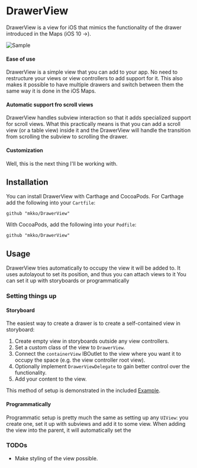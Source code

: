 # DrawerView

DrawerView is a view for iOS that mimics the functionality of the drawer introduced in the Maps (iOS 10 →).

![Sample](Resources/sample.gif)

#### Ease of use

DrawerView is a simple view that you can add to your app. No need to restructure your views or view controllers to add support for it. This also makes it possible to have multiple drawers and switch between them the same way it is done in the iOS Maps.

#### Automatic support fro scroll views

DrawerView handles subview interaction so that it adds specialized support for scroll views. What this practically means is that you can add a scroll view (or a table view) inside it and the DrawerView will handle the transition from scrolling the subview to scrolling the drawer.

#### Customization

Well, this is the next thing I'll be working with.

## Installation

You can install DrawerView with Carthage and CocoaPods. For Carthage add the following into your `Cartfile`:

```
github "mkko/DrawerView"
```

With CocoaPods, add the following into your `Podfile`:

```
github "mkko/DrawerView"
```

## Usage

DrawerView tries automatically to occupy the view it will be added to. It uses autolayout to set its position, and thus you can attach views to it You can set it up with storyboards or programmatically

### Setting things up

#### Storyboard

The easiest way to create a drawer is to create a self-contained view in storyboard:

1. Create empty view in storyboards outside any view controllers.
2. Set a custom class of the view to `DrawerView`.
4. Connect the `containerView` IBOutlet to the view where you want it to occupy the space (e.g. the view controller root view).
5. Optionally implement `DrawerViewDelegate` to gain better control over the functionality.
5. Add your content to the view.

This method of setup is demonstrated in the included [Example](./Example).

#### Programmatically

Programmatic setup is pretty much the same as setting up any `UIView`: you create one, set it up with subviews and add it to some view. When adding the view into the parent, it will automatically set the 

### TODOs

- Make styling of the view possible.

